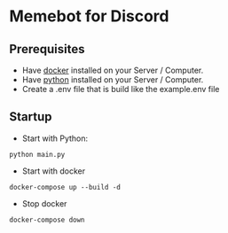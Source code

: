 # Memebot for Discord

## Prerequisites

- Have [docker](https://docs.docker.com/compose/install/) installed on your Server / Computer.
- Have [python](https://www.python.org/downloads/) installed on your Server / Computer.
- Create a .env file that is build like the example.env file

## Startup

- Start with Python:

```
python main.py
```

- Start with docker

```
docker-compose up --build -d
```

- Stop docker

```
docker-compose down
```